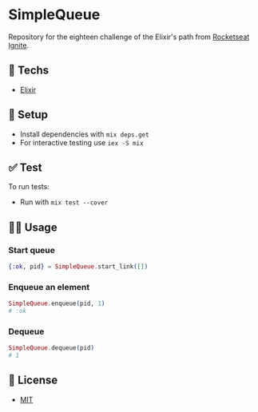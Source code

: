 # SimpleQueue

Repository for the eighteen challenge of the Elixir's path from [Rocketseat Ignite](https://rocketseat.com.br).

## :rocket: Techs

* [Elixir](https://elixir-lang.org/)

## :wrench: Setup

  * Install dependencies with `mix deps.get`
  * For interactive testing use `iex -S mix`

## :white_check_mark: Test

To run tests:

* Run with `mix test --cover`

## :man_technologist: Usage

### Start queue

```elixir
{:ok, pid} = SimpleQueue.start_link([])
```

### Enqueue an element

```elixir
SimpleQueue.enqueue(pid, 1)
# :ok
```

### Dequeue

```elixir
SimpleQueue.dequeue(pid)
# 1
```

## :page_facing_up: License

* [MIT](/LICENSE.txt)



